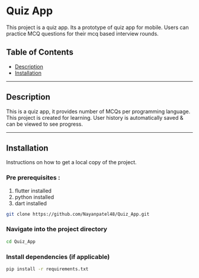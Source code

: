 # Quiz App

This project is a quiz app. Its a prototype of quiz app for mobile. Users can practice MCQ questions
for their mcq based interview rounds.

## Table of Contents

- [Description](#description)
- [Installation](#installation)

---

## Description

This is a quiz app, it provides number of MCQs per programming language. This project is created for
learning. User history is automatically saved & can be viewed to see progress.

---

## Installation

Instructions on how to get a local copy of the project.

### Pre prerequisites :

1. flutter installed
2. python installed
3. dart installed

```bash
git clone https://github.com/Nayanpatel48/Quiz_App.git
```

### Navigate into the project directory

```bash
cd Quiz_App
```

### Install dependencies (if applicable)

```bash
pip install -r requirements.txt
```

